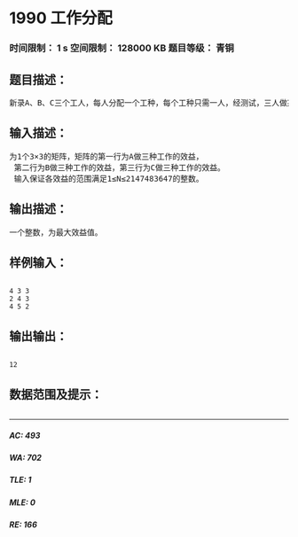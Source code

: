 # 1990 工作分配   
### 时间限制： 1 s     空间限制： 128000 KB     题目等级： 青铜  
## 题目描述：  

<pre>
新录A、B、C三个工人，每人分配一个工种，每个工种只需一人，经测试，三人做某种工作的效率如下表所示。如何分配三人的工作才能使他们工作效益最大？
</pre>
  
  
## 输入描述：  

<pre>
为1个3×3的矩阵，矩阵的第一行为A做三种工作的效益，  
 第二行为B做三种工作的效益，第三行为C做三种工作的效益。  
 输入保证各效益的范围满足1≤N≤2147483647的整数。
</pre>
  
  
## 输出描述：  

<pre>
一个整数，为最大效益值。
</pre>
  
  
## 样例输入：  

<pre><code>
4 3 3  
2 4 3  
4 5 2
</code></pre>
  
  
## 输出输出：  

<pre><code>
12
</code></pre>
  
  
## 数据范围及提示：  

<pre>
</pre>
  
  
***  

##### AC: 493  
##### WA: 702  
##### TLE: 1  
##### MLE: 0  
##### RE: 166  
